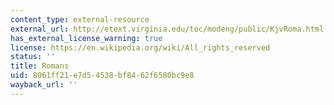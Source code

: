 ```yaml
---
content_type: external-resource
external_url: http://etext.virginia.edu/toc/modeng/public/KjvRoma.html
has_external_license_warning: true
license: https://en.wikipedia.org/wiki/All_rights_reserved
status: ''
title: Romans
uid: 8061ff21-e7d5-4538-bf84-62f6580bc9e8
wayback_url: ''
---
```


